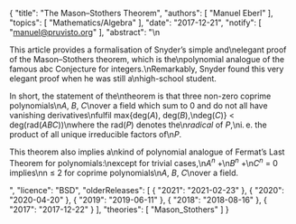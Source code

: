 {
    "title": "The Mason–Stothers Theorem",
    "authors": [
        "Manuel Eberl"
    ],
    "topics": [
        "Mathematics/Algebra"
    ],
    "date": "2017-12-21",
    "notify": [
        "manuel@pruvisto.org"
    ],
    "abstract": "\n<p>This article provides a formalisation of Snyder’s simple and\nelegant proof of the Mason&ndash;Stothers theorem, which is the\npolynomial analogue of the famous abc Conjecture for integers.\nRemarkably, Snyder found this very elegant proof when he was still a\nhigh-school student.</p> <p>In short, the statement of the\ntheorem is that three non-zero coprime polynomials\n<em>A</em>, <em>B</em>, <em>C</em>\nover a field which sum to 0 and do not all have vanishing derivatives\nfulfil max{deg(<em>A</em>), deg(<em>B</em>),\ndeg(<em>C</em>)} < deg(rad(<em>ABC</em>))\nwhere the rad(<em>P</em>) denotes the\n<em>radical</em> of <em>P</em>,\ni.&thinsp;e. the product of all unique irreducible factors of\n<em>P</em>.</p> <p>This theorem also implies a\nkind of polynomial analogue of Fermat’s Last Theorem for polynomials:\nexcept for trivial cases,\n<em>A<sup>n</sup></em> +\n<em>B<sup>n</sup></em> +\n<em>C<sup>n</sup></em> = 0 implies\nn&nbsp;&le;&nbsp;2 for coprime polynomials\n<em>A</em>, <em>B</em>, <em>C</em>\nover a field.</em></p>",
    "licence": "BSD",
    "olderReleases": [
        {
            "2021": "2021-02-23"
        },
        {
            "2020": "2020-04-20"
        },
        {
            "2019": "2019-06-11"
        },
        {
            "2018": "2018-08-16"
        },
        {
            "2017": "2017-12-22"
        }
    ],
    "theories": [
        "Mason_Stothers"
    ]
}